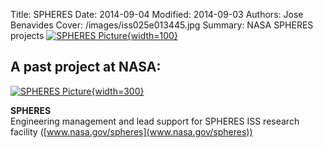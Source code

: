 Title: SPHERES
Date: 2014-09-04 
Modified: 2014-09-03 
Authors: Jose Benavides
Cover: /images/iss025e013445.jpg 
Summary: NASA SPHERES projects [![SPHERES Picture]({static}/images/iss025e013445.jpg "SPHERES"){width=100}](https://www.nasa.gov/spheres)

## A past project at NASA:

[![SPHERES Picture]({static}/images/iss025e013445.jpg "SPHERES"){width=300}](https://www.nasa.gov/spheres)

**SPHERES**  
Engineering management and lead support for SPHERES ISS research facility ([www.nasa.gov/spheres](www.nasa.gov/spheres))

